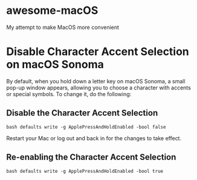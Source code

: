 # awesome-macOS
My attempt to make MacOS more convenient


# Disable Character Accent Selection on macOS Sonoma

By default, when you hold down a letter key on macOS Sonoma, a small pop-up window appears, allowing you to choose a character with accents or special symbols. To change it, do the following:

## Disable the Character Accent Selection
```bash defaults write -g ApplePressAndHoldEnabled -bool false```

Restart your Mac or log out and back in for the changes to take effect.

## Re-enabling the Character Accent Selection

```bash defaults write -g ApplePressAndHoldEnabled -bool true```
